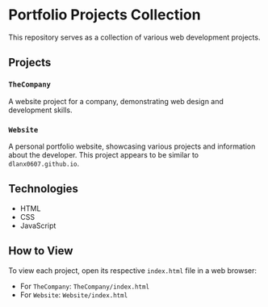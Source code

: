 # Portfolio Projects Collection

This repository serves as a collection of various web development projects.

## Projects

### `TheCompany`

A website project for a company, demonstrating web design and development skills.

### `Website`

A personal portfolio website, showcasing various projects and information about the developer. This project appears to be similar to `dlanx0607.github.io`.

## Technologies

- HTML
- CSS
- JavaScript

## How to View

To view each project, open its respective `index.html` file in a web browser:

- For `TheCompany`: `TheCompany/index.html`
- For `Website`: `Website/index.html`
